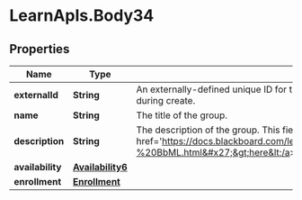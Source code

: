 # LearnApIs.Body34

## Properties
Name | Type | Description | Notes
------------ | ------------- | ------------- | -------------
**externalId** | **String** | An externally-defined unique ID for the group. Defaults to a random UUID if not provided during create. | [optional] 
**name** | **String** | The title of the group. | 
**description** | **String** | The description of the group. This field supports BbML; see &lt;a target&#x3D;&#x27;_blank&#x27; href&#x3D;&#x27;https://docs.blackboard.com/learn/REST/Blackboard%20Markup%20Language%20-%20BbML.html&#x27;&gt;here&lt;/a&gt; for more information. | [optional] 
**availability** | [**Availability6**](Availability6.md) |  | [optional] 
**enrollment** | [**Enrollment**](Enrollment.md) |  | [optional] 
